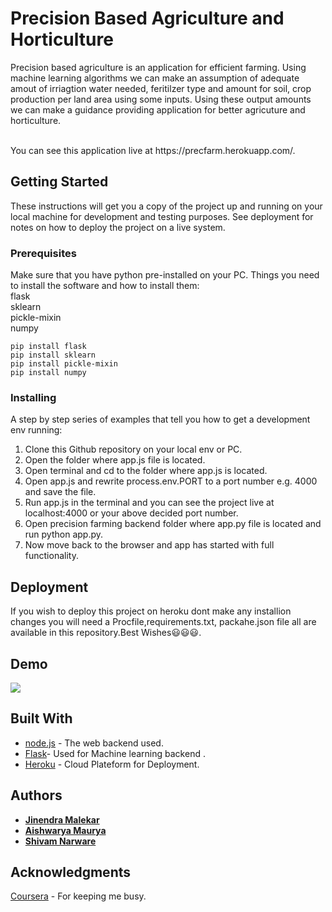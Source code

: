 # Precision Based Agriculture and Horticulture
Precision based agriculture is an application for efficient farming. Using machine learning algorithms we can make an assumption of adequate amout of irriagtion water needed, feritilzer type and amount for soil, crop production per land area using some inputs. Using these output amounts we can make a guidance providing application for better agricuture and horticulture.

<br />
You can see this application live at https://precfarm.herokuapp.com/.

## Getting Started
These instructions will get you a copy of the project up and running on your local machine for development and testing purposes. See deployment for notes on how to deploy the project on a live system.

### Prerequisites
Make sure that you have python pre-installed on your PC.
Things you need to install the software and how to install them: <br />
flask   <br />
sklearn  <br />
pickle-mixin  <br />
numpy  <br />

```
pip install flask
pip install sklearn
pip install pickle-mixin
pip install numpy

```
### Installing
A step by step series of examples that tell you how to get a development env running:
1) Clone this Github repository on your local env or PC.
2) Open the folder where app.js file is located.
3) Open terminal and cd to the folder where app.js is located.
4) Open app.js and rewrite process.env.PORT to a port number e.g. 4000 and save the file.
5) Run app.js in the terminal and you can see the project live at localhost:4000 or your above decided port number.
6) Open precision farming backend folder where app.py file is located and run python app.py.
7) Now move back to the browser and app has started with full functionality.

## Deployment

If you wish to deploy this project on heroku dont make any installion changes you will need a Procfile,requirements.txt, packahe.json file all are available in this repository.Best Wishes😃😃😃.

## Demo

![](demo.gif)

## Built With

* [node.js](https://nodejs.org/en/) - The web backend used.
* [Flask](https://flask.palletsprojects.com/en/1.1.x/)- Used for Machine learning backend .
* [Heroku](https://www.heroku.com/) - Cloud Plateform for Deployment.

## Authors

* **[Jinendra Malekar](https://github.com/JINU98)**
* **[Aishwarya Maurya](https://github.com/AishwaryaM12)**
* **[Shivam Narware]()**
 
## Acknowledgments

[Coursera](https://www.coursera.org/) - For keeping me busy.
